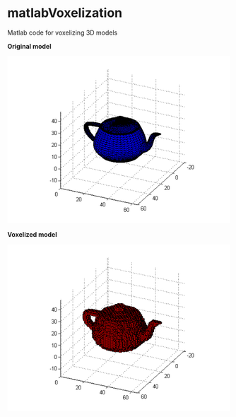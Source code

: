 # matlabVoxelization

Matlab code for voxelizing 3D models 

**Original model**

![original model](/images/original.png) 

**Voxelized model**

![voxelized model](/images/voxelized.png)

